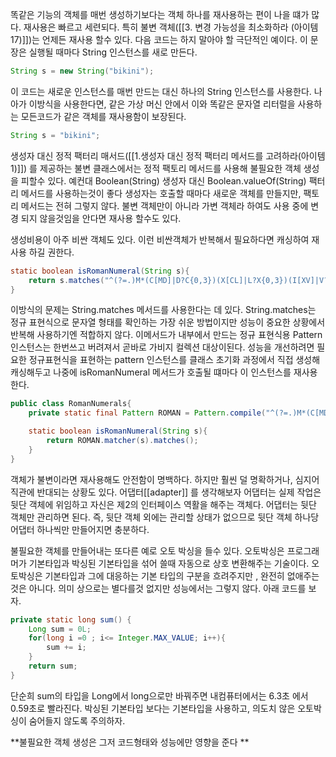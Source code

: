똑같은 기능의 객체를 매번 생성하기보다는 객체 하나를 재사용하는 편이 나을 떄가 많다. 재사용은 빠르고 세련되다. 특히 불변 객체([[3. 변경 가능성을 최소화하라 (아이템 17)]])는 언제든 재사용 할수 있다. 
다음 코드는 하지 말아야 할 극단적인 예이다. 
이 문장은 실행될 때마다 String 인스턴스를 새로 만든다. 
```java 
String s = new String("bikini");
```
이 코드는 새로운 인스턴스를 매번 만드는 대신 하나의 String 인스턴스를 사용한다. 나아가 이방식을 사용한다면, 같은 가상 머신 안에서 이와 똑같은 문자열 리터럴을 사용하는 모든코드가 같은 객체를 재사용함이 보장된다. 
```java 
String s = "bikini";
```
생성자 대신 정적 팩터리 매서드([[1.생성자 대신 정적 팩터리 메서드를 고려하라(아이템1)]]) 를 제공하는 불변 클래스에서는 정적 팩토리 메서드를 사용해 불필요한 객체 생성을 피할수 있다. 예컨대 Boolean(String) 생성자 대신 Boolean.valueOf(String) 팩터리 메서드를 사용하는것이 좋다 생성자는 호출할 때마다 새로운 객체를 만들지만, 팩토리 메서드는 전혀 그렇지 않다. 불변 객체만이 아니라 가변 객체라 하여도 사용 중에 변경 되지 않을것임을 안다면 재사용 할수도 있다. 

생성비용이 아주 비싼 객체도 있다. 이런 비싼객체가 반복해서 필요하다면 캐싱하여 재사용 하길 권한다. 

```java
static boolean isRomanNumeral(String s){
	return s.matches("^(?=.)M*(C[MD]|D?C{0,3})(X[CL]|L?X{0,3})(I[XV]|V?I{0,3})$)"
}
```

이방식의 문제는 String.matches 메서드를 사용한다는 데 있다. String.matches는 정규 표현식으로 문자열 형태를 확인하는 가장 쉬운 방법이지만 성능이 중요한 상황에서 반복해 사용하기엔 적합하지 않다. 이메서드가 내부에서 만드는 정규 표현식용 Pattern 인스턴스는 한번쓰고 버려져서 곧바로 가비지 컬렉션 대상이된다. 
성능을 개선하려면 필요한 정규표현식을 표현하는 pattern 인스턴스를 클래스 초기화 과정에서 직접 생성해 캐싱해두고 나중에 isRomanNumeral 메서드가 호출될 떄마다 이 인스턴스를 재사용한다. 

```java
public class RomanNumerals{
	private static final Pattern ROMAN = Pattern.compile("^(?=.)M*(C[MD]|D?C{0,3})(X[CL]|L?X{0,3})(I[XV]|V?I{0,3})$)");

	static boolean isRomanNumeral(String s){
		return ROMAN.matcher(s).matches();
	}
}
```

객체가 불변이라면 재사용해도 안전함이 명백하다. 하지만 훨씬 덜 명확하거나, 심지어 직관에 반대되는 상황도 있다. 어댑터[[adapter]] 를 생각해보자 어댑터는 실제 작업은 뒷단 객체에 위임하고 자신은 제2의 인터페이스 역활을 해주는 객체다. 어댑터는 뒷단 객체만 관리하면 된다. 즉, 뒷단 객체 외에는 관리할 상태가 없으므로 뒷단 객체 하나당 어댑터 하나씩만 만들어지면 충분하다. 

불필요한 객체를 만들어내는 또다른 예로 오토 박싱을 들수 있다. 오토박싱은 프로그래머가 기본타입과 박싱된 기본타입을 섞어 쓸때 자동으로 상호 변환해주는 기술이다. 오토박싱은 기본타입과 그에 대응하는 기본 타입의 구분을 흐려주지만 , 완전히 없애주는것은 아니다. 의미 상으로는 별다를것 없지만 성능에서는 그렇지 않다. 
아래 코드를 보자. 

```java 
private static long sum() {
	Long sum = 0L;
	for(long i =0 ; i<= Integer.MAX_VALUE; i++){
		sum += i;
	}
	return sum;
}
```

단순희 sum의 타입을 Long에서 long으로만 바꿔주면 내컴퓨터에서는 6.3초 에서 0.59초로 빨라진다. 
박싱된 기본타입 보다는 기본타입을 사용하고, 의도치 않은 오토박싱이 숨어들지 않도록 주의하자. 

**불필요한 객체 생성은 그저 코드형태와 성능에만 영향을 준다 **